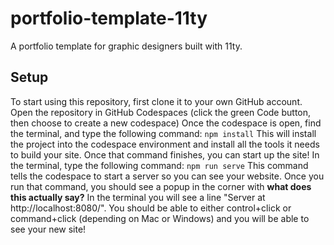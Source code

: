 # portfolio-template-11ty

A portfolio template for graphic designers built with 11ty.

## Setup

To start using this repository, first clone it to your own GitHub account.
Open the repository in GitHub Codespaces (click the green Code button, then choose to create a new codespace)
Once the codespace is open, find the terminal, and type the following command:
`npm install`
This will install the project into the codespace environment and install all the tools it needs to build your site.
Once that command finishes, you can start up the site!
In the terminal, type the following command:
`npm run serve`
This command tells the codespace to start a server so you can see your website. Once you run that command, you should see a popup in the corner with **what does this actually say?**
In the terminal you will see a line "Server at http://localhost:8080/". You should be able to either control+click or command+click (depending on Mac or Windows) and you will be able to see your new site!

